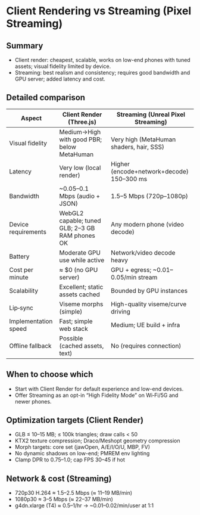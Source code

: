 # Client Rendering vs Streaming (Pixel Streaming)

## Summary
- Client render: cheapest, scalable, works on low-end phones with tuned assets; visual fidelity limited by device.
- Streaming: best realism and consistency; requires good bandwidth and GPU server; added latency and cost.

## Detailed comparison

| Aspect | Client Render (Three.js) | Streaming (Unreal Pixel Streaming) |
|---|---|---|
| Visual fidelity | Medium→High with good PBR; below MetaHuman | Very high (MetaHuman shaders, hair, SSS) |
| Latency | Very low (local render) | Higher (encode+network+decode) 150–300 ms |
| Bandwidth | ~0.05–0.1 Mbps (audio + JSON) | 1.5–5 Mbps (720p–1080p) |
| Device requirements | WebGL2 capable; tuned GLB; 2–3 GB RAM phones OK | Any modern phone (video decode) |
| Battery | Moderate GPU use while active | Network/video decode heavy |
| Cost per minute | ≈ $0 (no GPU server) | GPU + egress; ~$0.01–$0.05/min stream |
| Scalability | Excellent; static assets cached | Bounded by GPU instances |
| Lip‑sync | Viseme morphs (simple) | High-quality viseme/curve driving |
| Implementation speed | Fast; simple web stack | Medium; UE build + infra |
| Offline fallback | Possible (cached assets, text) | No (requires connection) |

## When to choose which
- Start with Client Render for default experience and low-end devices.
- Offer Streaming as an opt-in “High Fidelity Mode” on Wi‑Fi/5G and newer phones.

## Optimization targets (Client Render)
- GLB ≤ 10–15 MB; ≤ 100k triangles; draw calls < 50
- KTX2 texture compression; Draco/Meshopt geometry compression
- Morph targets: core set (jawOpen, A/E/I/O/U, MBP, FV)
- No dynamic shadows on low-end; PMREM env lighting
- Clamp DPR to 0.75–1.0; cap FPS 30–45 if hot

## Network & cost (Streaming)
- 720p30 H.264 ≈ 1.5–2.5 Mbps (≈ 11–19 MB/min)
- 1080p30 ≈ 3–5 Mbps (≈ 22–37 MB/min)
- g4dn.xlarge (T4) ≈ $0.5–$1/hr → ~$0.01–$0.02/min/user at 1:1


